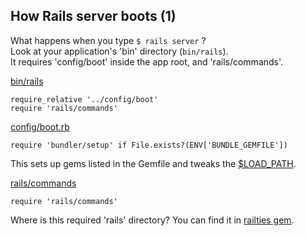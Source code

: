 ## How Rails server boots (1)

What happens when you type `$ rails server` ?<br/>
Look at your application's 'bin' directory (`bin/rails`).<br/>
It requires 'config/boot' inside the app root, and 'rails/commands'.

[bin/rails](https://github.com/RailsApps/learn-rails/blob/master/bin/rails)
```
require_relative '../config/boot'
require 'rails/commands'
```

[config/boot.rb](https://github.com/RailsApps/learn-rails/blob/master/bin/rails#L7)
```
require 'bundler/setup' if File.exists?(ENV['BUNDLE_GEMFILE'])
```
This sets up gems listed in the Gemfile and tweaks the [$LOAD_PATH](https://github.com/bundler/bundler/blob/master/lib/bundler/setup.rb#L23-L24).

[rails/commands](https://github.com/RailsApps/learn-rails/blob/master/bin/rails#L8)
```
require 'rails/commands'
```
Where is this required 'rails' directory? You can find it in [railties gem](https://github.com/rails/rails/blob/4-2-stable/railties/README.rdoc).
